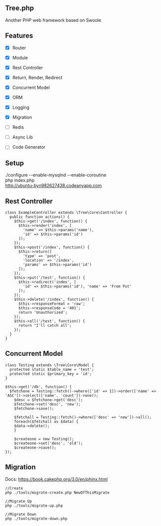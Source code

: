 Tree.php
--
Another PHP web framework based on Swoole  
  
Features
--
- [x] Router  
- [x] Module  
- [x] Rest Controller  
- [x] Return, Render, Redirect  
- [x] Concurrent Model  
- [x] ORM  
- [x] Logging  
- [x] Migration  

- [ ] Redis   
- [ ] Async Lib  
- [ ] Code Generator  
 
  
Setup
--
./configure --enable-mysqlnd --enable-coroutine  
php index.php   
http://ubuntu-byn982627438.codeanyapp.com  

  
Rest Controller
--
```
class ExampleController extends \Tree\Core\Controller {
  public function actions() {
    $this->get('/index', function() {
      $this->render('index', [
        'name' => $this->params('name'),
        'id' => $this->params('id')
      ]);
    });
    $this->post('/index', function() {
      $this->return([
        'type' => 'post',
        'location' => '/index',
        'params' => $this->params('id')
      ]);
    });
    $this->put('/test', function() {
      $this->redirect('index', [
        'id' => $this->params('id'), 'name' => 'From Put'
      ]);
    });	
    $this->delete('/index', function() {
      $this->responseFormat = 'raw';
      $this->responseCode = '401';
      return 'Unauthorized';
    });
    $this->all('/test', function() {
      return "I'll catch all';
    });
  }
}
```
  
Concurrent Model
--
```
class Testing extends \Tree\Core\Model {
  protected static $table_name = 'test';
  protected static $primary_key = 'id';
}
```
```
$this->get('/db', function() {
  $fetchone = Testing::fetch()->where(['id' => 1])->order(['name' => 'ASC'])->select(['name', 'count'])->one();
	$desc = $fetchone->get('desc');
	$fetchone->set('desc', 'new');
	$fetchone->save();
	
	$fetchall = Testing::fetch()->where(['desc' => 'new'])->all();
	foreach($fetchall as $data) {
    $data->delete();
	}

	$createone = new Testing();
	$createone->set('desc', 'old');
	$createone->save();
});
```
  
Migration
--
Docs: https://book.cakephp.org/3.0/en/phinx.html  
```
//Create
php ./tools/migrate-create.php NewOfThisMigrate    
  
//Migrate Up
php ./tools/migrate-up.php

//Migrate Down
php ./tools/migrate-down.php

```
